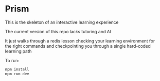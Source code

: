 # Prism

This is the skeleton of an interactive learning experience

The current version of this repo lacks tutoring and AI

It just walks through a redis lesson checking your learning environment for the right commands and checkpointing you through a single hard-coded learning path

To run:

```bash
npm install
npm run dev
```